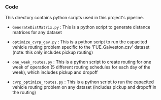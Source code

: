 ### Code

This directory contains python scripts used in this project's pipeline. 

* `GenerateDistMatrix.py` : This is a python script to generate distance matrices for any dataset

*  `optimize_cvrp_gav.py` : This is a python script to run the capacited vehicle routing problem specific to the 'FUE_Galveston.csv' dataset (note: this only includes pickup routing)

*  `one_week_routes.py` : This is a python script to create routing for one week of operation (5 different routing schedules for each day of the week), which includes pickup and dropoff

*  `cvrp_optimize_routes.py` : This is a python script to run the capacited vehicle routing problem on any dataset (includes pickup and dropoff in the routing)
